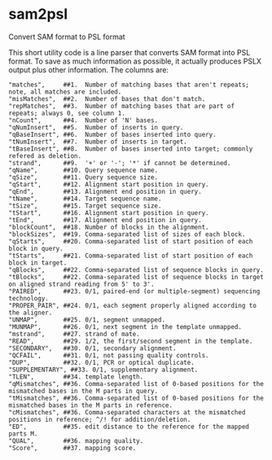# sam2psl
Convert SAM format to PSL format

This short utility code is a line parser that converts SAM format into PSL format. To save as much information as possible, it actually produces PSLX output plus other information. The columns are:

    "matches",     ##1.  Number of matching bases that aren't repeats; note, all matches are included. 
    "misMatches",  ##2.  Number of bases that don't match.
    "repMatches",  ##3.  Number of matching bases that are part of repeats; always 0, see column 1.  
    "nCount",      ##4.  Number of 'N' bases.
    "qNumInsert",  ##5.  Number of inserts in query.
    "qBaseInsert", ##6.  Number of bases inserted into query.
    "tNumInsert",  ##7.  Number of inserts in target.
    "tBaseInsert", ##8.  Number of bases inserted into target; commonly refered as deletion.
    "strand",      ##9.  '+' or '-'; '*' if cannot be determined.
    "qName",       ##10. Query sequence name.
    "qSize",       ##11. Query sequence size.
    "qStart",      ##12. Alignment start position in query.
    "qEnd",        ##13. Alignment end position in query.
    "tName",       ##14. Target sequence name.
    "tSize",       ##15. Target sequence size.
    "tStart",      ##16. Alignment start position in query.
    "tEnd",        ##17. Alignment end position in query.
    "blockCount",  ##18. Number of blocks in the alignment.
    "blockSizes",  ##19. Comma-separated list of sizes of each block.
    "qStarts",     ##20. Comma-separated list of start position of each block in query.
    "tStarts",     ##21. Comma-separated list of start position of each block in target.
    "qBlocks",     ##22. Comma-separated list of sequence blocks in query. 
    "tBlocks",     ##22. Comma-separated list of sequence blocks in target on aligned strand reading from 5' to 3'. 
    "PAIRED",      ##23. 0/1, paired-end (or multiple-segment) sequencing technology.
    "PROPER_PAIR", ##24. 0/1, each segment properly aligned according to the aligner.
    "UNMAP",       ##25. 0/1, segment unmapped.
    "MUNMAP",      ##26. 0/1, next segment in the template unmapped.
    "mstrand",     ##27. strand of mate.
    "READ",        ##29. 1/2, the first/second segment in the template.
    "SECONDARY",   ##30. 0/1, secondary alignment.
    "QCFAIL",      ##31. 0/1, not passing quality controls.
    "DUP",         ##32. 0/1, PCR or optical duplicate.
    "SUPPLEMENTARY", ##33. 0/1, supplementary alignment.
    "TLEN",        ##34. template length.
    "qMismatches", ##36. Comma-separated list of 0-based positions for the mismatched bases in the M parts in query.
    "tMismatches", ##36. Comma-separated list of 0-based positions for the mismatched bases in the M parts in reference.
    "cMismatches", ##36. Comma-separated characters at the mismatched positions in reference; ^/! for addition/deletion.
    "ED",          ##35. edit distance to the reference for the mapped parts M.
    "QUAL",        ##36. mapping quality.
    "Score",       ##37. mapping score.
